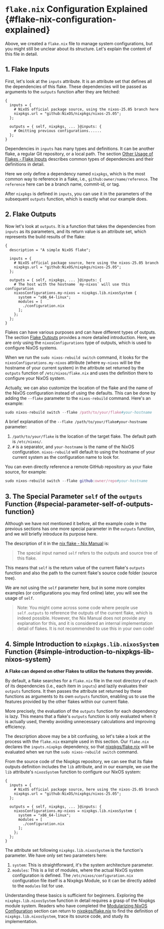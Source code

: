 # `flake.nix` Configuration Explained {#flake-nix-configuration-explained}

Above, we created a `flake.nix` file to manage system configurations, but you might still
be unclear about its structure. Let's explain the content of this file in detail.

## 1. Flake Inputs

First, let's look at the `inputs` attribute. It is an attribute set that defines all the
dependencies of this flake. These dependencies will be passed as arguments to the
`outputs` function after they are fetched:

```nix{2-5,7}
{
  inputs = {
    # NixOS official package source, using the nixos-25.05 branch here
    nixpkgs.url = "github:NixOS/nixpkgs/nixos-25.05";
  };

  outputs = { self, nixpkgs, ... }@inputs: {
    # Omitting previous configurations......
  };
}
```

Dependencies in `inputs` has many types and definitions. It can be another flake, a
regular Git repository, or a local path. The section
[Other Usage of Flakes - Flake Inputs](../other-usage-of-flakes/inputs.md) describes
common types of dependencies and their definitions in detail.

Here we only define a dependency named `nixpkgs`, which is the most common way to
reference in a flake, i.e., `github:owner/name/reference`. The `reference` here can be a
branch name, commit-id, or tag.

After `nixpkgs` is defined in `inputs`, you can use it in the parameters of the subsequent
`outputs` function, which is exactly what our example does.

## 2. Flake Outputs

Now let's look at `outputs`. It is a function that takes the dependencies from `inputs` as
its parameters, and its return value is an attribute set, which represents the build
results of the flake:

```nix{11-19}
{
  description = "A simple NixOS flake";

  inputs = {
    # NixOS official package source, here using the nixos-25.05 branch
    nixpkgs.url = "github:NixOS/nixpkgs/nixos-25.05";
  };

  outputs = { self, nixpkgs, ... }@inputs: {
    # The host with the hostname `my-nixos` will use this configuration
    nixosConfigurations.my-nixos = nixpkgs.lib.nixosSystem {
      system = "x86_64-linux";
      modules = [
        ./configuration.nix
      ];
    };
  };
}
```

Flakes can have various purposes and can have different types of outputs. The section
[Flake Outputs](../other-usage-of-flakes/outputs.md) provides a more detailed
introduction. Here, we are only using the `nixosConfigurations` type of outputs, which is
used to configure NixOS systems.

When we run the `sudo nixos-rebuild switch` command, it looks for the
`nixosConfigurations.my-nixos` attribute (where `my-nixos` will be the hostname of your
current system) in the attribute set returned by the `outputs` function of
`/etc/nixos/flake.nix` and uses the definition there to configure your NixOS system.

Actually, we can also customize the location of the flake and the name of the NixOS
configuration instead of using the defaults. This can be done by adding the `--flake`
parameter to the `nixos-rebuild` command. Here's an example:

```nix
sudo nixos-rebuild switch --flake /path/to/your/flake#your-hostname
```

A brief explanation of the `--flake /path/to/your/flake#your-hostname` parameter:

1. `/path/to/your/flake` is the location of the target flake. The default path is
   `/etc/nixos/`.
2. `#` is a separator, and `your-hostname` is the name of the NixOS configuration.
   `nixos-rebuild` will default to using the hostname of your current system as the
   configuration name to look for.

You can even directly reference a remote GitHub repository as your flake source, for
example:

```nix
sudo nixos-rebuild switch --flake github:owner/repo#your-hostname
```

## 3. The Special Parameter `self` of the `outputs` Function {#special-parameter-self-of-outputs-function}

Although we have not mentioned it before, all the example code in the previous sections
has one more special parameter in the `outputs` function, and we will briefly introduce
its purpose here.

The description of it in the [nix flake - Nix Manual] is:

> The special input named `self` refers to the outputs and source tree of this flake.

This means that `self` is the return value of the current flake's `outputs` function and
also the path to the current flake's source code folder (source tree).

We are not using the `self` parameter here, but in some more complex examples (or
configurations you may find online) later, you will see the usage of `self`.

> Note: You might come across some code where people use `self.outputs` to reference the
> outputs of the current flake, which is indeed possible. However, the Nix Manual does not
> provide any explanation for this, and it is considered an internal implementation detail
> of flakes. It is not recommended to use this in your own code!

## 4. Simple Introduction to `nixpkgs.lib.nixosSystem` Function {#simple-introduction-to-nixpkgs-lib-nixos-system}

**A Flake can depend on other Flakes to utilize the features they provide.**

By default, a flake searches for a `flake.nix` file in the root directory of each of its
dependencies (i.e., each item in `inputs`) and lazily evaluates their `outputs` functions.
It then passes the attribute set returned by these functions as arguments to its own
`outputs` function, enabling us to use the features provided by the other flakes within
our current flake.

More precisely, the evaluation of the `outputs` function for each dependency is lazy. This
means that a flake's `outputs` function is only evaluated when it is actually used,
thereby avoiding unnecessary calculations and improving efficiency.

The description above may be a bit confusing, so let's take a look at the process with the
`flake.nix` example used in this section. Our `flake.nix` declares the `inputs.nixpkgs`
dependency, so that [nixpkgs/flake.nix] will be evaluated when we run the
`sudo nixos-rebuild switch` command.

From the source code of the Nixpkgs repository, we can see that its flake outputs
definition includes the `lib` attribute, and in our example, we use the `lib` attribute's
`nixosSystem` function to configure our NixOS system:

```nix{8-13}
{
  inputs = {
    # NixOS official package source, here using the nixos-25.05 branch
    nixpkgs.url = "github:NixOS/nixpkgs/nixos-25.05";
  };

  outputs = { self, nixpkgs, ... }@inputs: {
    nixosConfigurations.my-nixos = nixpkgs.lib.nixosSystem {
      system = "x86_64-linux";
      modules = [
        ./configuration.nix
      ];
    };
  };
}
```

The attribute set following `nixpkgs.lib.nixosSystem` is the function's parameter. We have
only set two parameters here:

1. `system`: This is straightforward, it's the system architecture parameter.
2. `modules`: This is a list of modules, where the actual NixOS system configuration is
   defined. The `/etc/nixos/configuration.nix` configuration file itself is a Nixpkgs
   Module, so it can be directly added to the `modules` list for use.

Understanding these basics is sufficient for beginners. Exploring the
`nixpkgs.lib.nixosSystem` function in detail requires a grasp of the Nixpkgs module
system. Readers who have completed the
[Modularizing NixOS Configuration](./modularize-the-configuration.md) section can return
to [nixpkgs/flake.nix] to find the definition of `nixpkgs.lib.nixosSystem`, trace its
source code, and study its implementation.

[nix flake - Nix Manual]:
  https://nixos.org/manual/nix/stable/command-ref/new-cli/nix3-flake#flake-inputs
[nixpkgs/flake.nix]: https://github.com/NixOS/nixpkgs/tree/nixos-25.05/flake.nix
[nixpkgs/nixos/lib/eval-config.nix]:
  https://github.com/NixOS/nixpkgs/tree/nixos-25.05/nixos/lib/eval-config.nix
[Module System - Nixpkgs]:
  https://github.com/NixOS/nixpkgs/blob/nixos-25.05/doc/module-system/module-system.chapter.md
[nixpkgs/nixos-25.05/lib/modules.nix - _module.args]:
  https://github.com/NixOS/nixpkgs/blob/nixos-25.05/lib/modules.nix#L122-L184
[nixpkgs/nixos-25.05/nixos/doc/manual/development/option-types.section.md#L237-L244]:
  https://github.com/NixOS/nixpkgs/blob/nixos-25.05/nixos/doc/manual/development/option-types.section.md?plain=1#L237-L244
